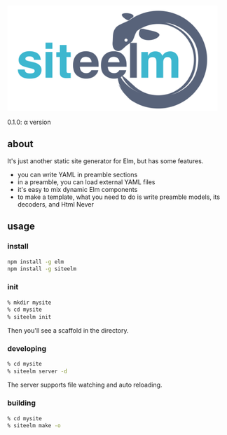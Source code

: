 <img src='res/img/siteelm.svg' width='480' alt='siteelm'>

0.1.0: α version

## about
It's just another static site generator for Elm, but has some features.

- you can write YAML in preamble sections 
- in a preamble, you can load external YAML files
- it's easy to mix dynamic Elm components
- to make a template, what you need to do is write preamble models, its decoders, and Html Never

## usage
### install
```sh
npm install -g elm
npm install -g siteelm
```

### init
```sh
% mkdir mysite
% cd mysite
% siteelm init
```
Then you'll see a scaffold in the directory.


### developing
```sh
% cd mysite
% siteelm server -d
```
The server supports file watching and auto reloading.

### building
```sh
% cd mysite
% siteelm make -o
```
